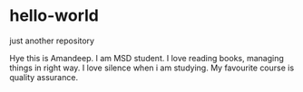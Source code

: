 # hello-world
just another repository

Hye this is Amandeep. I am MSD student. I love reading books, managing things in right way. 
I love silence when i am studying. My favourite course is quality assurance.
